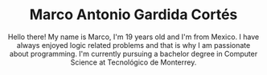 <h1 align="center"> Marco Antonio Gardida Cortés </h1>

<div align = "center">
  Hello there! My name is Marco, I'm 19 years old and I'm from Mexico. I have always enjoyed logic related problems and that is why I am passionate about programming. I'm currently pursuing a bachelor degree in Computer Science at Tecnológico de Monterrey.
</div>

<br/>


<!--
**Ant20ni02/Ant20ni02** is a ✨ _special_ ✨ repository because its `README.md` (this file) appears on your GitHub profile.

Here are some ideas to get you started:

- 🔭 I’m currently working on ...
- 🌱 I’m currently learning ...
- 👯 I’m looking to collaborate on ...
- 🤔 I’m looking for help with ...
- 💬 Ask me about ...
- 📫 How to reach me: ...
- 😄 Pronouns: ...
- ⚡ Fun fact: ...
-->
